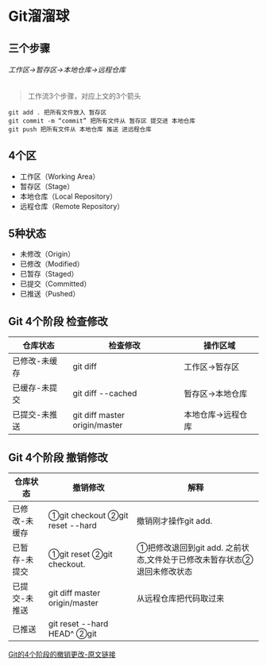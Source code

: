 # Git溜溜球

## 三个步骤
###### 工作区->暂存区->本地仓库->远程仓库
> 工作流3个步骤，对应上文的3个箭头
```
git add . 把所有文件放入 暂存区
git commit -m “commit” 把所有文件从 暂存区 提交进 本地仓库
git push 把所有文件从 本地仓库 推送 进远程仓库
```
## 4个区
- 工作区（Working Area）
- 暂存区（Stage）
- 本地仓库（Local Repository）
- 远程仓库（Remote Repository）

## 5种状态
- 未修改（Origin）
- 已修改（Modified）
- 已暂存（Staged）
- 已提交（Committed）
- 已推送（Pushed）

## Git 4个阶段 检查修改

仓库状态 | 检查修改 | 操作区域 
---|---|---
已修改-未缓存 | git diff | 工作区->暂存区
已缓存-未提交 | git diff --cached | 暂存区->本地仓库
已提交-未推送 | git diff master origin/master | 本地仓库->远程仓库 

## Git 4个阶段 撤销修改

仓库状态 | 撤销修改 | 解释 
---| ---| ---
已修改-未缓存 | ①git checkout ②git reset --hard |撤销刚才操作git add.
已暂存-未提交 | ①git reset  ②git checkout. | ①把修改退回到git add. 之前状态,文件处于已修改未暂存状态②退回未修改状态
已提交-未推送 | git diff master origin/master | 从远程仓库把代码取过来
已推送 | git reset --hard HEAD^ ②git

[Git的4个阶段的撤销更改-原文链接](https://mp.weixin.qq.com/s/Bwg0pjwjat8rnY_9aB-sBA)
